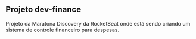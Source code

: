 ## Projeto dev-finance

Projeto da Maratona Discovery da RocketSeat onde está sendo criando um sistema de controle financeiro para despesas.